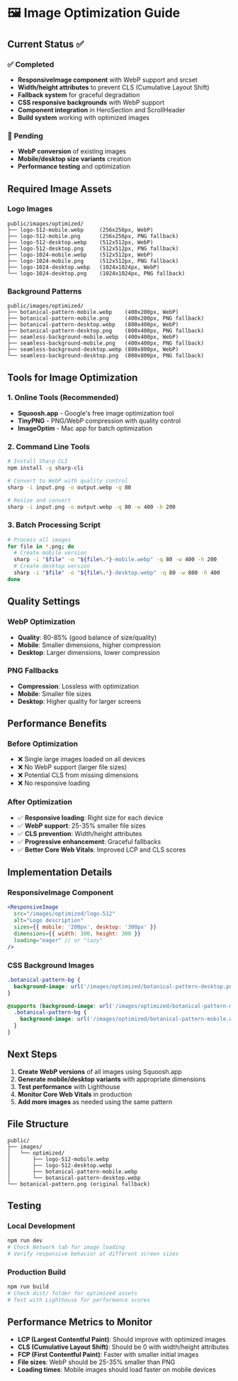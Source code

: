 # 🖼️ Image Optimization Guide

## Current Status ✅

### ✅ Completed
- **ResponsiveImage component** with WebP support and srcset
- **Width/height attributes** to prevent CLS (Cumulative Layout Shift)
- **Fallback system** for graceful degradation
- **CSS responsive backgrounds** with WebP support
- **Component integration** in HeroSection and ScrollHeader
- **Build system** working with optimized images

### 🔄 Pending
- **WebP conversion** of existing images
- **Mobile/desktop size variants** creation
- **Performance testing** and optimization

## Required Image Assets

### Logo Images
```
public/images/optimized/
├── logo-512-mobile.webp     (256x256px, WebP)
├── logo-512-mobile.png      (256x256px, PNG fallback)
├── logo-512-desktop.webp    (512x512px, WebP)
├── logo-512-desktop.png     (512x512px, PNG fallback)
├── logo-1024-mobile.webp    (512x512px, WebP)
├── logo-1024-mobile.png     (512x512px, PNG fallback)
├── logo-1024-desktop.webp   (1024x1024px, WebP)
└── logo-1024-desktop.png    (1024x1024px, PNG fallback)
```

### Background Patterns
```
public/images/optimized/
├── botanical-pattern-mobile.webp    (400x200px, WebP)
├── botanical-pattern-mobile.png     (400x200px, PNG fallback)
├── botanical-pattern-desktop.webp   (800x400px, WebP)
├── botanical-pattern-desktop.png    (800x400px, PNG fallback)
├── seamless-background-mobile.webp  (400x400px, WebP)
├── seamless-background-mobile.png   (400x400px, PNG fallback)
├── seamless-background-desktop.webp (800x800px, WebP)
└── seamless-background-desktop.png  (800x800px, PNG fallback)
```

## Tools for Image Optimization

### 1. Online Tools (Recommended)
- **Squoosh.app** - Google's free image optimization tool
- **TinyPNG** - PNG/WebP compression with quality control
- **ImageOptim** - Mac app for batch optimization

### 2. Command Line Tools
```bash
# Install Sharp CLI
npm install -g sharp-cli

# Convert to WebP with quality control
sharp -i input.png -o output.webp -q 80

# Resize and convert
sharp -i input.png -o output.webp -q 80 -w 400 -h 200
```

### 3. Batch Processing Script
```bash
# Process all images
for file in *.png; do
  # Create mobile version
  sharp -i "$file" -o "${file%.*}-mobile.webp" -q 80 -w 400 -h 200
  # Create desktop version  
  sharp -i "$file" -o "${file%.*}-desktop.webp" -q 80 -w 800 -h 400
done
```

## Quality Settings

### WebP Optimization
- **Quality**: 80-85% (good balance of size/quality)
- **Mobile**: Smaller dimensions, higher compression
- **Desktop**: Larger dimensions, lower compression

### PNG Fallbacks
- **Compression**: Lossless with optimization
- **Mobile**: Smaller file sizes
- **Desktop**: Higher quality for larger screens

## Performance Benefits

### Before Optimization
- ❌ Single large images loaded on all devices
- ❌ No WebP support (larger file sizes)
- ❌ Potential CLS from missing dimensions
- ❌ No responsive loading

### After Optimization
- ✅ **Responsive loading**: Right size for each device
- ✅ **WebP support**: 25-35% smaller file sizes
- ✅ **CLS prevention**: Width/height attributes
- ✅ **Progressive enhancement**: Graceful fallbacks
- ✅ **Better Core Web Vitals**: Improved LCP and CLS scores

## Implementation Details

### ResponsiveImage Component
```jsx
<ResponsiveImage
  src="/images/optimized/logo-512"
  alt="Logo description"
  sizes={{ mobile: '200px', desktop: '300px' }}
  dimensions={{ width: 300, height: 300 }}
  loading="eager" // or "lazy"
/>
```

### CSS Background Images
```css
.botanical-pattern-bg {
  background-image: url('/images/optimized/botanical-pattern-desktop.png');
}

@supports (background-image: url('/images/optimized/botanical-pattern-mobile.webp')) {
  .botanical-pattern-bg {
    background-image: url('/images/optimized/botanical-pattern-mobile.webp');
  }
}
```

## Next Steps

1. **Create WebP versions** of all images using Squoosh.app
2. **Generate mobile/desktop variants** with appropriate dimensions
3. **Test performance** with Lighthouse
4. **Monitor Core Web Vitals** in production
5. **Add more images** as needed using the same pattern

## File Structure
```
public/
├── images/
│   └── optimized/
│       ├── logo-512-mobile.webp
│       ├── logo-512-desktop.webp
│       ├── botanical-pattern-mobile.webp
│       └── botanical-pattern-desktop.webp
└── botanical-pattern.png (original fallback)
```

## Testing

### Local Development
```bash
npm run dev
# Check Network tab for image loading
# Verify responsive behavior at different screen sizes
```

### Production Build
```bash
npm run build
# Check dist/ folder for optimized assets
# Test with Lighthouse for performance scores
```

## Performance Metrics to Monitor

- **LCP (Largest Contentful Paint)**: Should improve with optimized images
- **CLS (Cumulative Layout Shift)**: Should be 0 with width/height attributes
- **FCP (First Contentful Paint)**: Faster with smaller initial images
- **File sizes**: WebP should be 25-35% smaller than PNG
- **Loading times**: Mobile images should load faster on mobile devices
